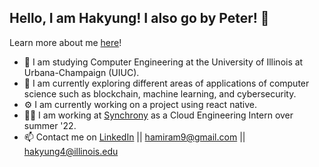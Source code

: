 ## Hello, I am Hakyung! I also go by Peter! 👋

Learn more about me [here](https://portfolio-hakyung4.vercel.app)!

- 🏫 I am studying Computer Engineering at the University of Illinois at Urbana-Champaign (UIUC). 
- 🌱 I am currently exploring different areas of applications of computer science such as blockchain, machine learning, and cybersecurity.
- ⚙️ I am currently working on a project using react native.
- 👨‍💻 I am working at [Synchrony](https://www.synchrony.com/index.html) as a Cloud Engineering Intern over summer '22.
- 📫 Contact me on [LinkedIn](https://www.linkedin.com/in/hakyung-peter-yun-3204061b8/) || [hamiram9@gmail.com](mailto:hamiram9@gmail.com) || [hakyung4@illinois.edu](mailto:hakyung4@illinois.edu)
